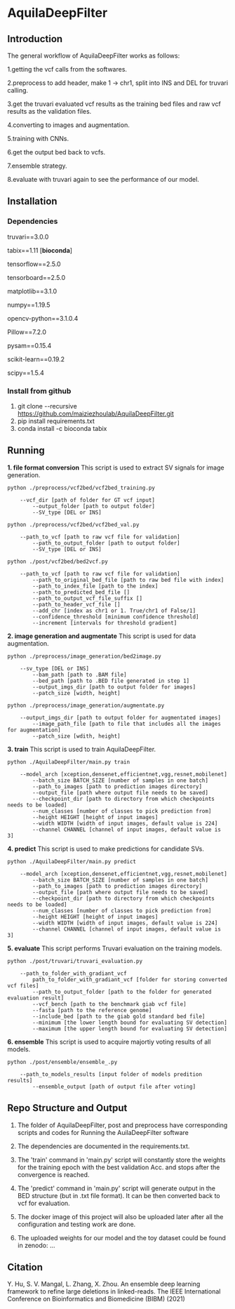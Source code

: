 # AquilaDeepFilter

## Introduction 
The general workflow of AquilaDeepFilter works as follows:

1.getting the vcf calls from the softwares.

2.preprocess to add header, make 1 -> chr1, split into INS and DEL for truvari calling.

3.get the truvari evaluated vcf results as the training bed files and raw vcf results as the validation files.  

4.converting to images and augmentation.

5.training with CNNs.

6.get the output bed back to vcfs.

7.ensemble strategy.

8.evaluate with truvari again to see the performance of our model.

## Installation
### Dependencies
truvari==3.0.0

tabix==1.11 [**bioconda**]

tensorflow==2.5.0

tensorboard==2.5.0

matplotlib==3.1.0

numpy==1.19.5

opencv-python==3.1.0.4

Pillow==7.2.0

pysam==0.15.4

scikit-learn==0.19.2

scipy==1.5.4

### Install from github
1. git clone --recursive https://github.com/maiziezhoulab/AquilaDeepFilter.git
2. pip install requirements.txt
3. conda install -c bioconda tabix

## Running

**1. file format conversion**
      This script is used to extract SV signals for image generation.

	python ./preprocess/vcf2bed/vcf2bed_training.py 

		--vcf_dir [path of folder for GT vcf input]
            --output_folder [path to output folder]
            --SV_type [DEL or INS]

    python ./preprocess/vcf2bed/vcf2bed_val.py 

		--path_to_vcf [path to raw vcf file for validation]
            --path_to_output_folder [path to output folder]
            --SV_type [DEL or INS]

    python ./post/vcf2bed/bed2vcf.py 

		--path_to_vcf [path to raw vcf file for validation]
            --path_to_original_bed_file [path to raw bed file with index]
            --path_to_index_file [path to the index]
            --path_to_predicted_bed_file []
            --path_to_output_vcf_file_suffix []
            --path_to_header_vcf_file []
            --add_chr [index as chr1 or 1. True/chr1 of False/1]
            --confidence_threshold [minimum confidence threshold]
            --increment [intervals for threshold gradient]

**2. image generation and augmentate**
      This script is used for data augmentation.

	python ./preprocess/image_generation/bed2image.py 

		--sv_type [DEL or INS]
            --bam_path [path to .BAM file]
            --bed_path [path to .BED file generated in step 1]
            --output_imgs_dir [path to output folder for images]
            --patch_size [width, height]
    
    python ./preprocess/image_generation/augmentate.py 

		--output_imgs_dir [path to output folder for augmentated images]
            --image_path_file [path to file that includes all the images for augmentation]
            --patch_size [wdith, height]

**3. train**
      This script is used to train AquilaDeepFilter.  

	python ./AquilaDeepFilter/main.py train

		--model_arch [xception,densenet,efficientnet,vgg,resnet,mobilenet]
            --batch_size BATCH_SIZE [number of samples in one batch]
            --path_to_images [path to prediction images directory]
            --output_file [path where output file needs to be saved]
            --checkpoint_dir [path to directory from which checkpoints needs to be loaded]
            --num_classes [number of classes to pick prediction from]
            --height HEIGHT [height of input images]
            --width WIDTH [width of input images, default value is 224]
            --channel CHANNEL [channel of input images, default value is 3]

  
**4. predict**
      This script is used to make predictions for candidate SVs.  

	python ./AquilaDeepFilter/main.py predict

		--model_arch [xception,densenet,efficientnet,vgg,resnet,mobilenet]
            --batch_size BATCH_SIZE [number of samples in one batch]
            --path_to_images [path to prediction images directory]
            --output_file [path where output file needs to be saved]
            --checkpoint_dir [path to directory from which checkpoints needs to be loaded]
            --num_classes [number of classes to pick prediction from]
            --height HEIGHT [height of input images]
            --width WIDTH [width of input images, default value is 224]
            --channel CHANNEL [channel of input images, default value is 3]

**5. evaluate**
	This script performs Truvari evaluation on the training models.  

	python ./post/truvari/truvari_evaluation.py

		--path_to_folder_with_gradiant_vcf
            path_to_folder_with_gradiant_vcf [folder for storing converted vcf files]
            --path_to_output_folder [path to the folder for generated evaluation result]
            --vcf_bench [path to the benchmark giab vcf file]
            --fasta [path to the reference genome]
            --include_bed [path to the giab gold standard bed file]
            --minimum [the lower length bound for evaluating SV detection]
            --maximum [the upper length bound for evaluating SV detection]

**6. ensemble**
	This script is used to acquire majortiy voting results of all models.  

	python ./post/ensemble/ensemble_.py 

		--path_to_models_results [input folder of models predition results]
            --ensemble_output [path of output file after voting]

## Repo Structure and Output

1. The folder of AquilaDeepFilter, post and preprocess have corresponding scripts and codes for Running the AuilaDeepFilter software

2. The dependencies are documented in the requirements.txt.

3. The 'train' command in 'main.py' script will constantly store the weights for the training epoch with the best validation Acc. and stops after the convergence is reached.

4. The 'predict' command in 'main.py' script will generate output in the BED structure (but in .txt file format). It can be then converted back to vcf for evaluation.

5. The docker image of this project will also be uploaded later after all the configuration and testing work are done.

6. The uploaded weights for our model and the toy dataset could be found in zenodo: ...

Citation
--------
Y. Hu, S. V. Mangal, L. Zhang, X. Zhou. An ensemble deep learning framework to refine large deletions in linked-reads. The IEEE International Conference on Bioinformatics and Biomedicine (BIBM) (2021) 


